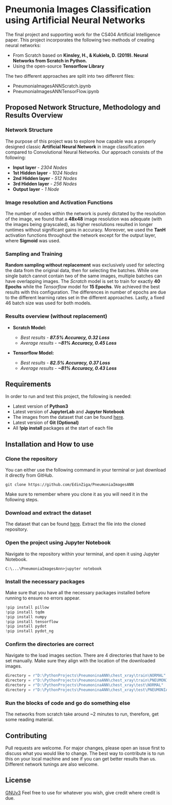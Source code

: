 # Pneumonia Images Classification using Artificial Neural Networks

The final project and supporting work for the CS404 Artificial Intelligence paper. This project incorporates the following two methods of creating neural networks:

 - From Scratch based on **Kinsley, H., & Kukieła, D. (2019). Neural Networks from Scratch in Python.**
 - Using the open-source **Tensorflow Library**

The two different approaches are split into two different files:
 - PneumoniaImagesANNScratch.ipynb
 - PneumoniaImagesANNTensorFlow.ipynb

## Proposed Network Structure, Methodology and Results Overview

### Network Structure

The purpose of this project was to explore how capable was a properly designed classic **Artificial Neural Network** in image classification compared to Convolutional Neural Networks. Our approach consists of the following:

 - **Input layer** - *2304 Nodes*
 - **1st Hidden layer** - *1024 Nodes*
 - **2nd Hidden layer** - *512 Nodes*
 - **3rd Hidden layer** - *256 Nodes*
 - **Output layer** - *1 Node*

### Image resolution and Activation Functions
The number of nodes within the network is purely dictated by the resolution of the image, we found that a **48x48** image resolution was adequate (with the images being grayscaled), as higher resolutions resulted in longer runtimes without significant gains in accuracy. Moreover, we used the **TanH** activation functions throughout the network except for the output layer, where **Sigmoid** was used.

### Sampling and Training
**Random sampling without replacement** was exclusively used for selecting the data from the original data, then for selecting the batches. While one single batch cannot contain two of the same images, multiple batches can have overlapping images. The *Scratch* model is set to train for exactly **40 Epochs** while the *Tensorflow* model for **15 Epochs**. We achieved the best results with this configuration. The differences in number of epochs are due to the different learning rates set in the different approaches. Lastly, a fixed 46 batch size was used for both models.

### Results overview (without replacement)
 - **Scratch Model:**
   - *Best results* - ***87.5% Accuracy, 0.32 Loss***
   - *Average results* - ***~81% Accuracy, 0.45 Loss***

- **Tensorflow Model:**
   - *Best results* - ***82.5% Accuracy, 0.37 Loss***
   - *Average results* - ***~81% Accuracy, 0.43 Loss***

## Requirements

In order to run and test this project, the following is needed:
 - Latest version of **Python3**
 - Latest version of **JupyterLab** and **Jupyter Notebook**
 - The images from the dataset that can be found [here](https://www.kaggle.com/datasets/paultimothymooney/chest-xray-pneumonia).
 - Latest version of **Git (Optional)**
 - All **!pip install** packages at the start of each file

## Installation and How to use

### Clone the repository
You can either use the following command in your terminal or just download it directly from GitHub.

```git
git clone https://github.com/EdinZiga/PneumoniaImagesANN
```

Make sure to remember where you clone it as you will need it in the following steps.

### Download and extract the dataset
The dataset that can be found [here](https://www.kaggle.com/datasets/paultimothymooney/chest-xray-pneumonia). Extract the file into the cloned repository.

### Open the project using Jupyter Notebook
Navigate to the repository within your terminal, and open it using Jupyter Notebook.
```terminal
C:\...\PneumoniaImagesAnn>jupyter notebook
```

### Install the necessary packages
Make sure that you have all the necessary packages installed before running to ensure no errors appear.
```python
!pip install pillow
!pip install tqdm
!pip install numpy
!pip install tensorflow
!pip install pydot
!pip install pydot_ng 
```

### Confirm the directories are correct
Navigate to the load images section. There are 4 directories that have to be set manually. Make sure they align with the location of the downloaded images.
```python
directory = r"D:\PythonProjects\PneumoninaANN\chest_xray\train\NORMAL"
directory = r"D:\PythonProjects\PneumoninaANN\chest_xray\train\PNEUMONIA"
directory = r"D:\PythonProjects\PneumoninaANN\chest_xray\test\NORMAL" 
directory = r"D:\PythonProjects\PneumoninaANN\chest_xray\test\PNEUMONIA"
```

### Run the blocks of code and go do something else
The networks from scratch take around ~2 minutes to run, therefore, get some reading material. 

## Contributing

Pull requests are welcome. For major changes, please open an issue first
to discuss what you would like to change. The best way to contribute is to run this on your local machine and see if you can get better results than us. Different network tunings are also welcome.


## License
[GNUv3](https://choosealicense.com/licenses/agpl-3.0/) Feel free to use for whatever you wish, give credit where credit is due.
